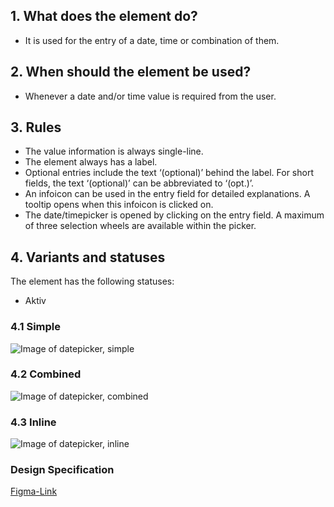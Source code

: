 ## 1. What does the element do?
*   It is used for the entry of a date, time or combination of them.

## 2. When should the element be used?
*   Whenever a date and/or time value is required from the user.

## 3. Rules
*   The value information is always single-line.
*   The element always has a label.
*   Optional entries include the text ‘(optional)’ behind the label. For short fields, the text ‘(optional)’ can be abbreviated to ‘(opt.)’.
*   An infoicon can be used in the entry field for detailed explanations. A tooltip opens when this infoicon is clicked on.
*   The date/timepicker is opened by clicking on the entry field. A maximum of three selection wheels are available within the picker.


## 4. Variants and statuses
The element has the following statuses: 
*   Aktiv

### 4.1 Simple
![Image of datepicker, simple](https://raw.githubusercontent.com/sbb-design-systems/design-system-mobile-documentation/doku-update/documentation/picker/images/ME17_Einfach.png 'class: image')

### 4.2 Combined
![Image of datepicker, combined](https://raw.githubusercontent.com/sbb-design-systems/design-system-mobile-documentation/doku-update/documentation/picker/images/ME17_Mehrfach.png 'class: image')

### 4.3 Inline
![Image of datepicker, inline](https://raw.githubusercontent.com/sbb-design-systems/design-system-mobile-documentation/doku-update/documentation/picker/images/ME17_Inline.png 'class: image')

### Design Specification
[Figma-Link](https://www.figma.com/file/WOtLIam1xwrqcgnAITsEhV/Design-System-Mobile?node-id=58%3A7021)